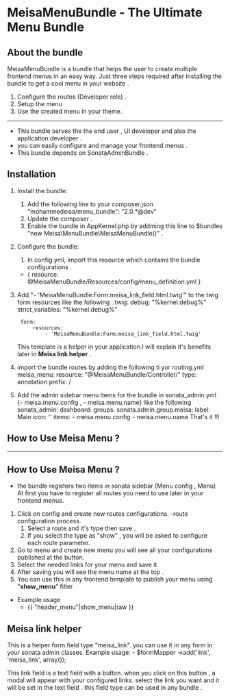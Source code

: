 MeisaMenuBundle - The Ultimate Menu Bundle
========================================================

About the bundle
----------------
MeisaMenuBundle is a bundle that helps the user to create multiple frontend menus in an easy way.
Just three steps required after installing the bundle to get a cool menu in your website .
1. Configure the routes (Developer role) .
2. Setup the menu
3. Use the created menu in your theme.
--------------------------------------------
- This bundle serves the the end user , UI developer and also the application developer .
- you can easily configure and manage your frontend menus .
- This bundle depends on SonataAdminBundle .

Installation
------------
1. Install the bundle:
	 1. Add the following line to your composer.json  "mohammedeisa/menu_bundle": "2.0.*@dev"
     2. Update the composer .
     3. Enable the bundle in AppKernel.php by addming this line  to $bundles "new Meisa\MenuBundle\MeisaMenuBundle()" .
2. Configure the bundle:
	1. In config.yml, import this resource which contains the bundle configurations  .
    - { resource: @MeisaMenuBundle/Resources/config/menu_definition.yml }
2. Add "- 'MeisaMenuBundle:Form:meisa_link_field.html.twig'" to the
    twig form resources like the following .
    twig:
        debug:            "%kernel.debug%"
        strict_variables: "%kernel.debug%"

        form:
            resources:
                - 'MeisaMenuBundle:Form:meisa_link_field.html.twig'

    This template is a helper in your application.I will explain it's benefits 		later in **Meisa link helper** .
3. import the bundle routes by adding the following ti yor routing.yml
    meisa_menu:
        resource: "@MeisaMenuBundle/Controller/"
        type:     annotation
        prefix:   /
4. Add the admin sidebar menu items for the bundle in sonata_admin.yml {- meisa.menu.config , - meisa.menu.name} like the following
    sonata_admin:
        dashboard:
            groups:
                sonata.admin.group.meisa:
                              label: Main
                              icon:  '<i class="fa fa-play-circle"></i>'
                              items:
                                  - meisa.menu.config
                                  - meisa.menu.name
That's it !!!

## How to Use Meisa Menu ?
--------------------------------------
How to Use Meisa Menu ?
------------------------
- the bundle registers two items in sonata sidebar (Menu config , Menu)
At first you have to register all routes you need to use later in your frontend menus.

1. Click on config and create new routes configurations.
    -route configuration process.
    1. Select a route and it's type then save .
    2. If you select the type as "show" , you will be asked to configure each route parameter.
2. Go to menu and create new menu you will see all your configurations published at the button.
  1. Select the needed links for your menu and save it.
  2. After saving you will see the menu name at the top .
3. You can use this in any frontend template to publish your menu using
"**show_menu**" filter 

- Example usage
	- {{ "header_menu"|show_menu|raw }}

Meisa link helper
-----------------
This is a helper form field type "meisa_link". you can use it in any form in your sonata admin classes.
  Example usage:
  		- $formMapper  ->add('link', 'meisa_link', array());



This link field is a text field with a button. when you click on this button , a modal will appear with your configured links.
select the link you want and it will be set in the text field .
this field type can be used in any bundle .
